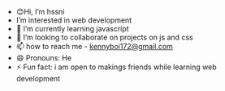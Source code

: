  - 😊Hi, I’m hssni
- I’m interested in web development 
- 🌱 I’m currently learning javascript 
- 💞️ I’m looking to collaborate on projects on js and css
- 📫 how to reach me - kennyboi172@gmail.com 
- 😄 Pronouns: He 
- ⚡ Fun fact: i am open to makings friends while learning web development
